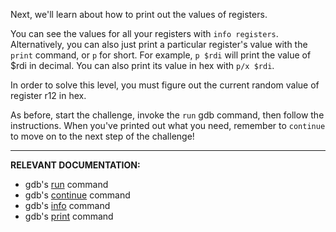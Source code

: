 Next, we'll learn about how to print out the values of registers.

You can see the values for all your registers with `info registers`. Alternatively, you can also just print a particular
register's value with the `print` command, or `p` for short. For example, `p $rdi` will print the value of $rdi in
decimal. You can also print its value in hex with `p/x $rdi`.

In order to solve this level, you must figure out the current random value of register r12 in hex.

As before, start the challenge, invoke the `run` gdb command, then follow the instructions.
When you've printed out what you need, remember to `continue` to move on to the next step of the challenge!

----
**RELEVANT DOCUMENTATION:**
- gdb's [run](https://sourceware.org/gdb/current/onlinedocs/gdb#Starting) command
- gdb's [continue](https://sourceware.org/gdb/current/onlinedocs/gdb#Continuing-and-Stepping) command
- gdb's [info](https://sourceware.org/gdb/current/onlinedocs/gdb#Registers) command
- gdb's [print](https://sourceware.org/gdb/current/onlinedocs/gdb#Data) command
